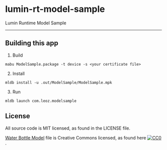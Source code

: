 # lumin-rt-model-sample
Lumin Runtime Model Sample

---

## Building this app

1. Build

```shell
mabu ModelSample.package -t device -s <your certificate file>
```

2. Install

```shell
mldb install -u .out/ModelSample/ModelSample.mpk
```

3. Run

```shell
mldb launch com.leoz.modelsample
```

## License

All source code is MIT licensed, as found in the LICENSE file.

[Water Bottle Model](https://github.com/KhronosGroup/glTF-Sample-Models/tree/master/2.0/WaterBottle) file is Creative Commons licensed, as found here [![CC0](http://i.creativecommons.org/p/zero/1.0/88x31.png)](http://creativecommons.org/publicdomain/zero/1.0/).
